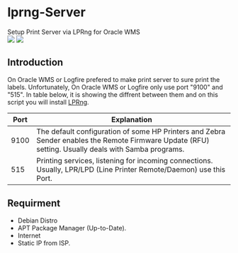 # lprng-Server
Setup Print Server via LPRng for Oracle WMS 
<br />
<img src="https://img.shields.io/badge/Oracle-F80000?style=for-the-badge&logo=Oracle&logoColor=white" /> 
<img src="https://img.shields.io/badge/Linux-FCC624?style=for-the-badge&logo=linux&logoColor=black" />

## Introduction
On Oracle WMS or Logfire prefered to make print server to sure print the labels. Unfortunately, On Oracle WMS or Logfire only use port "9100" and "515". In table below, it is showing the diffrent between them and on this script you will install [LPRng](https://lprng.sourceforge.net/).

| Port | Explanation                                                                                                                                         |
|------|-----------------------------------------------------------------------------------------------------------------------------------------------------|
| 9100 | The default configuration of some HP Printers and Zebra Sender enables the Remote Firmware Update (RFU) setting. Usually deals with Samba programs. |
| 515  | Printing services, listening for incoming connections. Usually, LPR/LPD (Line Printer Remote/Daemon) use this Port.                                 |

## Requirment

* Debian Distro
* APT Package Manager (Up-to-Date).
* Internet
* Static IP from ISP. 
